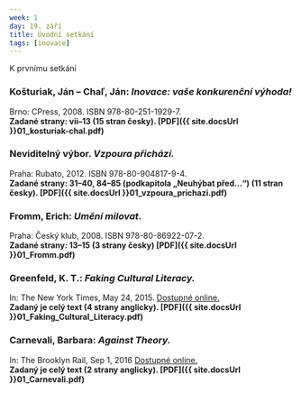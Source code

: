 ```yaml
---
week: 1
day: 19. září
title: Úvodní setkání
tags: [inovace]
---
```

K prvnímu setkání 

### Košturiak, Ján – Chaľ, Ján: _Inovace: vaše konkurenční výhoda!_  

Brno: CPress, 2008\. ISBN 978-80-251-1929-7\.  
**Zadané strany: vii–13 (15 stran česky). [PDF]({{ site.docsUrl }}01_kosturiak-chal.pdf)**

### Neviditelný výbor. _Vzpoura přichází._  

Praha: Rubato, 2012\. ISBN 978-80-904817-9-4\.  
**Zadané strany: 31–40, 84–85 (podkapitola „Neuhýbat před…“) (11 stran česky). [PDF]({{ site.docsUrl }}01_vzpoura_prichazi.pdf)**

### Fromm, Erich: _Umění milovat_.  

Praha: Český klub, 2008\. ISBN 978-80-86922-07-2.  
**Zadané strany: 13–15 (3 strany česky) [PDF]({{ site.docsUrl }}01_Fromm.pdf)**

### Greenfeld, K. T.: _Faking Cultural Literacy._  

In: The New York Times, May 24, 2015\. [Dostupné online.](http://www.nytimes.com/2014/05/25/opinion/sunday/faking-cultural-literacy.html)  
**Zadaný je celý text (4 strany anglicky). [PDF]({{ site.docsUrl }}01_Faking_Cultural_Literacy.pdf)**

### Carnevali, Barbara: _Against Theory._  

In: The Brooklyn Rail, Sep 1, 2016 [Dostupné online.](http://www.brooklynrail.org/2016/09/criticspage/against-theory)  
**Zadaný je celý text (2 strany anglicky). [PDF]({{ site.docsUrl }}01_Carnevali.pdf)**
